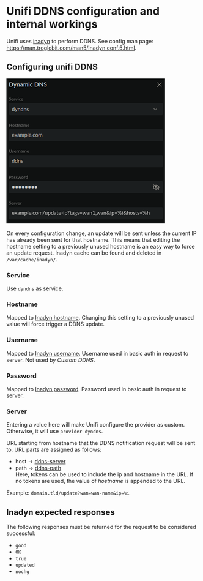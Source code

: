 # Unifi DDNS configuration and internal workings
Unifi uses [inadyn](https://github.com/troglobit/inadyn) to perform DDNS. See config man page: <https://man.troglobit.com/man5/inadyn.conf.5.html>.

## Configuring unifi DDNS
![Unifi DDNS settings](assets/unifi-ddns-settings.png)

On every configuration change, an update will be sent unless the current IP has already been sent for that hostname. This means that editing the hostname setting to a previously unused hostname is an easy way to force an update request.  Inadyn cache can be found and deleted in `/var/cache/inadyn/`.

### Service
Use `dyndns` as service.

### Hostname
Mapped to [Inadyn hostname](https://man.troglobit.com/man5/inadyn.conf.5.html#hostname_=_HOSTNAME). Changing this setting to a previously unused value will force trigger a DDNS update. 

### Username
Mapped to [Inadyn username](https://man.troglobit.com/man5/inadyn.conf.5.html#username_=_USERNAME.). Username used in basic auth in request to server. Not used by _Custom DDNS_.

### Password
Mapped to [Inadyn password](https://man.troglobit.com/man5/inadyn.conf.5.html#password_=_PASSWORD.). Password used in basic auth in request to server.

### Server
Entering a value here will make Unifi configure the provider as custom. Otherwise, it will use `provider dyndns`.

URL starting from hostname that the DDNS notification request will be sent to. URL parts are assigned as follows:
- host -> [ddns-server](https://man.troglobit.com/man5/inadyn.conf.5.html#ddns-server_=_update.example.com)
- path -> [ddns-path](https://man.troglobit.com/man5/inadyn.conf.5.html#ddns-path_=_/update?domain=)  
  Here, tokens can be used to include the ip and hostname in the URL. If no tokens are used, the value of _hostname_ is appended to the URL.

Example: `domain.tld/update?wan=wan-name&ip=%i`

## Inadyn expected responses
The following responses must be returned for the request to be considered successful:
- `good`
- `OK`
- `true`
- `updated`
- `nochg`
